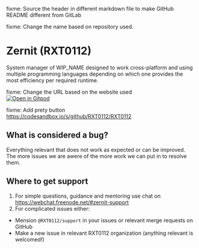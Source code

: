 fixme: Source the header in different markdown file to make GitHub README different from GitLab

fixme: Change the name based on repository used.

# Zernit (RXT0112)

System manager of WIP_NAME designed to work cross-platform and using multiple programming languages depending on which one provides the most efficiency per required runtime.

fixme: Change the URL based on the website used<br>
[![Open in Gitpod](https://gitpod.io/button/open-in-gitpod.svg)](https://gitpod.io/#https://github.com/RXT0112/RXT0112)

fixme: Add prety button<br>
https://codesandbox.io/s/github/RXT0112/RXT0112

## What is considered a bug?
Everything relevant that does not work as expected or can be improved. The more issues we are awere of the more work we can put in to resolve them.

## Where to get support
1. For simple questions, guidance and mentoring use chat on https://webchat.freenode.net/#zernit-support
2. For complicated issues either:
  - Mension `@RXT0112/support` in your issues or relevant merge requests on GitHub
  - Make a new issue in relevant RXT0112 organization (anything relevant is welcomed!)
